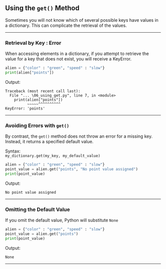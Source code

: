 ## Using the `get()` Method

Sometimes you will not know which of several possible keys have values in a 
dictionary. This can complicate the retrieval of the values.

---

### Retrieval by Key : Error

When accessing elements in a dictionary, if you attempt to retrieve the value
for a key that does not exist, you will receive a KeyError.

```python
alien = {"color" : "green", "speed" : "slow"}
print(alien["points"])
```

Output:

```
Traceback (most recent call last):
  File "... \06_using_get.py", line 7, in <module>
    print(alien["points"])
          ~~~~~^^^^^^^^^^
KeyError: 'points'
```

---

### Avoiding Errors with `get()`

By contrast, the `get()` method does not throw an error for a missing key.
Instead, it returns a specified default value.

Syntax:  
`my_dictionary.get(my_key, my_default_value)`

```python
alien = {"color" : "green", "speed" : "slow"}
point_value = alien.get("points", "No point value assigned")
print(point_value)
```

Output:

```
No point value assigned
```

---

### Omitting the Default Value

If you omit the default value, Python will substitute `None`

```python
alien = {"color" : "green", "speed" : "slow"}
point_value = alien.get("points")
print(point_value)
```

Output:

```
None
```

---
